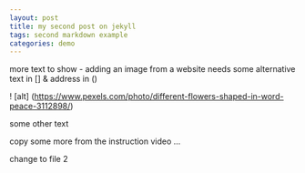 ```yaml
---
layout: post
title: my second post on jekyll
tags: second markdown example
categories: demo
---
```


more text to show - adding an image from a website needs some alternative text in [] & address in ()


! [alt]  (https://www.pexels.com/photo/different-flowers-shaped-in-word-peace-3112898/)

some other text

copy some more from the instruction video ...

change to file 2
